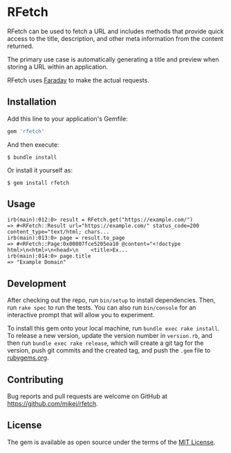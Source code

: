 # RFetch

RFetch can be used to fetch a URL and includes methods that provide quick access to the title, description, and other meta information from the content returned.

The primary use case is automatically generating a title and preview when storing a URL within an application.

RFetch uses [Faraday](https://lostisland.github.io/faraday/) to make the actual requests.

## Installation

Add this line to your application's Gemfile:

```ruby
gem 'rfetch'
```

And then execute:

    $ bundle install

Or install it yourself as:

    $ gem install rfetch

## Usage

```
irb(main):012:0> result = RFetch.get("https://example.com/")
=> #<RFetch::Result url="https://example.com/" status_code=200 content_type="text/html; chars...
irb(main):013:0> page = result.to_page
=> #<RFetch::Page:0x00007fce5205ea10 @content="<!doctype html>\n<html>\n<head>\n    <title>Ex...
irb(main):014:0> page.title
=> "Example Domain"
```

## Development

After checking out the repo, run `bin/setup` to install dependencies. Then, run `rake spec` to run the tests. You can also run `bin/console` for an interactive prompt that will allow you to experiment.

To install this gem onto your local machine, run `bundle exec rake install`. To release a new version, update the version number in `version.rb`, and then run `bundle exec rake release`, which will create a git tag for the version, push git commits and the created tag, and push the `.gem` file to [rubygems.org](https://rubygems.org).

## Contributing

Bug reports and pull requests are welcome on GitHub at https://github.com/mikej/rfetch.

## License

The gem is available as open source under the terms of the [MIT License](https://opensource.org/licenses/MIT).
